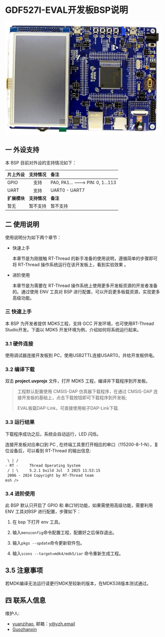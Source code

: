 # GDF527I-EVAL开发板BSP说明



![GD32F527I-EVAL](figures/gd32f527i_eval.png)

## 一 外设支持

本 BSP 目前对外设的支持情况如下：

| **片上外设** | **支持情况** | **备注**                           |
|:-------- |:--------:|:-------------------------------- |
| GPIO     | 支持       | PA0, PA1... ---> PIN: 0, 1...113 |
| UART     | 支持       | UART0 - UART7                    |
| **扩展模块** | **支持情况** | **备注**                           |
| 暂无       | 暂不支持     | 暂不支持                             |

## 二 使用说明

使用说明分为如下两个章节：

- 快速上手
  
  本章节是为刚接触 RT-Thread 的新手准备的使用说明，遵循简单的步骤即可将 RT-Thread 操作系统运行在该开发板上，看到实验效果 。

- 进阶使用
  
  本章节是为需要在 RT-Thread 操作系统上使用更多开发板资源的开发者准备的。通过使用 ENV 工具对 BSP 进行配置，可以开启更多板载资源，实现更多高级功能。

### 三 快速上手

本 BSP 为开发者提供 MDK5工程，支持 GCC 开发环境，也可使用RT-Thread Studio开发。下面以 MDK5 开发环境为例，介绍如何将系统运行起来。

### 3.1 硬件连接

使用调试器连接开发板到 PC，使用USB2TTL连接USART0，并给开发板供电。

### 3.2 编译下载

双击 **project.uvprojx** 文件，打开 MDK5 工程，编译并下载程序到开发板。

> 工程默认配置使用 CMSIS-DAP 仿真器下载程序，在通过 CMSIS-DAP  连接开发板的基础上，点击下载按钮即可下载程序到开发板;
>
> EVAL板载DAP-Link，可直接使用板子DAP-Link下载.

### 3.3 运行结果

下载程序成功之后，系统会自动运行，LED 闪烁。

连接开发板对应串口到 PC , 在终端工具里打开相应的串口（115200-8-1-N），复位设备后，可以看到 RT-Thread 的输出信息:

```apl
 \ | /
- RT -     Thread Operating System
 / | \     5.2.1 build Jul  3 2025 11:53:15
 2006 - 2024 Copyright by RT-Thread team
msh />
```

### 3.4 进阶使用

此 BSP 默认只开启了 GPIO 和 串口1的功能，如果需使用高级功能，需要利用 ENV 工具对BSP 进行配置，步骤如下：

1. 在 bsp 下打开 env 工具。

2. 输入`menuconfig`命令配置工程，配置好之后保存退出。

3. 输入`pkgs --update`命令更新软件包。

4. 输入`scons --target=mdk4/mdk5/iar` 命令重新生成工程。

## 3.5 注意事项

若MDK编译无法运行请更行MDK至较新的版本，在MDK538版本测试通过。

## 四 联系人信息

维护人:

- [yuanzihao](https://github.com/zihao-yuan/), 邮箱：<y@yzh.email>
- [Guozhanxin](https://github.com/Guozhanxin)
